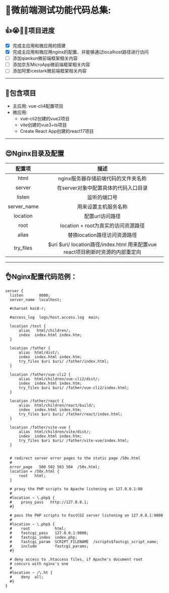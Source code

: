 # 💖微前端测试功能代码总集:

## 👍😭🤢🤢项目进度
- [x] 完成主应用和微应用的搭建
- [x] 完成主应用和微应用nginx的配置、并能够通过localhost路径进行访问
- [ ] 添加qiankun微前端框架相关内容
- [ ] 添加京东MicroApp微前端框架相关内容
- [ ] 添加阿里icestark微前端框架相关内容
---
## 🤣包含项目
- 主应用: vue-cli4配置项目
- 微应用:
  - vue-cli2创建的vue2项目
  - vite创建的vue3+ts项目
  - Create React App创建的react17项目
---  
## 😍Nginx目录及配置

| 配置项  |  描述  |
| :----: | :----: |
| html | nginx服务器存储前端代码的文件夹名称 |
| server | 在server对象中配置具体的代码入口目录 |
| listen |  监听的端口号 |
| server_name | 用来设置主机服务名称 |
| location | 配置url访问路径 |
| root      | location + root为真实的访问资源路径   |
| alias   | 替换location路径访问资源路径   |
| try_files  | $uri $uri/  location路径/index.html 用来配置vue react项目刷新时资源的内部重定向       |

---
## 👌Nginx配置代码范例：

```
server {
  listen       8080;
  server_name  localhost;

  #charset koi8-r;

  #access_log  logs/host.access.log  main;

  location /test {
      alias   html/children/;
      index  index.html index.htm;
  }

  location /father {
      alias  html/dist/;
      index  index.html index.htm;
      try_files $uri $uri/ /father/index.html;
  }

  location /father/vue-cli2 {
      alias  html/children/vue-cli2/dist/;
      index  index.html index.htm;
      try_files $uri $uri/ /father/vue-cli2/index.html;
  }

  location /father/react {
      alias  html/children/react/build/;
      index  index.html index.htm;
      try_files $uri $uri/ /father/react/index.html;
  }

  location /father/vite-vue {
      alias  html/children/vite/dist/;
      index  index.html index.htm;
      try_files $uri $uri/ /father/vite-vue/index.html;
  }


  # redirect server error pages to the static page /50x.html
  #
  error_page   500 502 503 504  /50x.html;
  location = /50x.html {
      root   html;
  }

  # proxy the PHP scripts to Apache listening on 127.0.0.1:80
  #
  #location ~ \.php$ {
  #    proxy_pass   http://127.0.0.1;
  #}

  # pass the PHP scripts to FastCGI server listening on 127.0.0.1:9000
  #
  #location ~ \.php$ {
  #    root           html;
  #    fastcgi_pass   127.0.0.1:9000;
  #    fastcgi_index  index.php;
  #    fastcgi_param  SCRIPT_FILENAME  /scripts$fastcgi_script_name;
  #    include        fastcgi_params;
  #}

  # deny access to .htaccess files, if Apache's document root
  # concurs with nginx's one
  #
  #location ~ /\.ht {
  #    deny  all;
  #}
}
```

